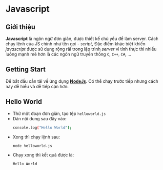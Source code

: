 # Javascript

## Giới thiệu

__Javascript__ là ngôn ngữ đơn giản, được thiết kế chủ yếu để làm server. Cách chạy lệnh của JS chính như tên gọi - _script_, Đặc điểm khác biệt khiến _javascript_ được sử dụng rộng rãi trong lập trình _server_ vì tính thực thi nhiều luồng mạnh mẽ hơn là các ngôn ngữ truyền thống `C`, `C++`, `C#`, ...

## Getting Start

Để bắt đầu cần tải về ứng dụng [__NodeJs__](https://dothanhdathp.github.io/taddev/Tools/NodeJS/nodejs/). Có thể chạy trước tiếp nhưng cách này dễ hiểu và dễ tiếp cận hơn.

## Hello World

- Thử một đoạn đơn giản, tạo tệp `helloworld.js`
- Dán nội dung sau đây vào:
    ```bash
    console.log("Hello World");
    ```
- Xong thì chạy lệnh sau:
    ```bash
    node helloworld.js
    ```
- Chạy xong thì kết quả được là:
    ```bash
    Hello World
    ```